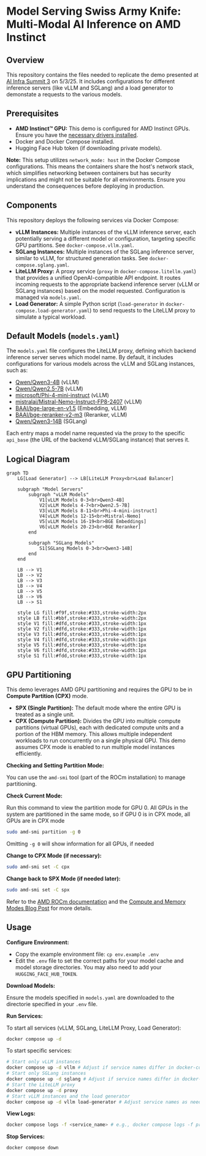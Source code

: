 # Model Serving Swiss Army Knife: Multi-Modal AI Inference on AMD Instinct

## Overview

This repository contains the files needed to replicate the demo presented at [AI Infra Summit 3](https://aiinfra.live) on 5/3/25. It includes configurations for different inference servers (like vLLM and SGLang) and a load generator to demonstate a requests to the various models.

## Prerequisites

* **AMD Instinct™ GPU:** This demo is configured for AMD Instinct GPUs. Ensure you have the [necessary drivers installed](https://rocm.docs.amd.com/projects/install-on-linux/en/latest/install/quick-start.html).
* Docker and Docker Compose installed.
* Hugging Face Hub token (if downloading private models).

**Note:** This setup utilizes `network_mode: host` in the Docker Compose configurations. This means the containers share the host's network stack, which simplifies networking between containers but has security implications and might not be suitable for all environments. Ensure you understand the consequences before deploying in production.

## Components

This repository deploys the following services via Docker Compose:

* **vLLM Instances:** Multiple instances of the vLLM inference server, each potentially serving a different model or configuration, targeting specific GPU partitions. See `docker-compose.vllm.yaml`.
* **SGLang Instances:** Multiple instances of the SGLang inference server, similar to vLLM, for structured generation tasks. See `docker-compose.sglang.yaml`.
* **LiteLLM Proxy:** A proxy service (`proxy` in `docker-compose.litellm.yaml`) that provides a unified OpenAI-compatible API endpoint. It routes incoming requests to the appropriate backend inference server (vLLM or SGLang instances) based on the model requested. Configuration is managed via `models.yaml`.
* **Load Generator:** A simple Python script (`load-generator` in `docker-compose.load-generator.yaml`) to send requests to the LiteLLM proxy to simulate a typical workload.

## Default Models (`models.yaml`)

The `models.yaml` file configures the LiteLLM proxy, defining which backend inference server serves which model name. By default, it includes configurations for various models across the vLLM and SGLang instances, such as:

* [Qwen/Qwen3-4B](https://huggingface.co/Qwen/Qwen3-4B) (vLLM)
* [Qwen/Qwen2.5-7B](https://huggingface.co/Qwen/Qwen2.5-7B) (vLLM)
* [microsoft/Phi-4-mini-instruct](https://huggingface.co/microsoft/Phi-4-mini-instruct) (vLLM)
* [mistralai/Mistral-Nemo-Instruct-FP8-2407](https://huggingface.co/mistralai/Mistral-Nemo-Instruct-FP8-2407) (vLLM)
* [BAAI/bge-large-en-v1.5](https://huggingface.co/BAAI/bge-large-en-v1.5) (Embedding, vLLM)
* [BAAI/bge-reranker-v2-m3](https://huggingface.co/BAAI/bge-reranker-v2-m3) (Reranker, vLLM)
* [Qwen/Qwen3-14B](https://huggingface.co/Qwen/Qwen3-14B) (SGLang)

Each entry maps a model name requested via the proxy to the specific `api_base` (the URL of the backend vLLM/SGLang instance) that serves it.

## Logical Diagram

```mermaid
graph TD
    LG[Load Generator] --> LB[LiteLLM Proxy<br>Load Balancer]
    
    subgraph "Model Servers"
        subgraph "vLLM Models"
            V1[vLLM Models 0-3<br>Qwen3-4B]
            V2[vLLM Models 4-7<br>Qwen2.5-7B]
            V3[vLLM Models 8-11<br>Phi-4-mini-instruct]
            V4[vLLM Models 12-15<br>Mistral-Nemo]
            V5[vLLM Models 16-19<br>BGE Embeddings]
            V6[vLLM Models 20-23<br>BGE Reranker]
        end
        
        subgraph "SGLang Models"
            S1[SGLang Models 0-3<br>Qwen3-14B]
        end
    end
    
    LB --> V1
    LB --> V2
    LB --> V3
    LB --> V4
    LB --> V5
    LB --> V6
    LB --> S1

    style LG fill:#f9f,stroke:#333,stroke-width:2px
    style LB fill:#bbf,stroke:#333,stroke-width:2px
    style V1 fill:#dfd,stroke:#333,stroke-width:1px
    style V2 fill:#dfd,stroke:#333,stroke-width:1px
    style V3 fill:#dfd,stroke:#333,stroke-width:1px
    style V4 fill:#dfd,stroke:#333,stroke-width:1px
    style V5 fill:#dfd,stroke:#333,stroke-width:1px
    style V6 fill:#dfd,stroke:#333,stroke-width:1px
    style S1 fill:#fdd,stroke:#333,stroke-width:1px
```

## GPU Partitioning

This demo leverages AMD GPU partitioning and requires the GPU to be in **Compute Partition (CPX)** mode.

* **SPX (Single Partition):** The default mode where the entire GPU is treated as a single unit.
* **CPX (Compute Partition):** Divides the GPU into multiple compute partitions (virtual GPUs), each with dedicated compute units and a portion of the HBM memory. This allows multiple independent workloads to run concurrently on a single physical GPU. This demo assumes CPX mode is enabled to run multiple model instances efficiently.

**Checking and Setting Partition Mode:**

You can use the `amd-smi` tool (part of the ROCm installation) to manage partitioning.

**Check Current Mode:**

Run this command to view the partition mode for GPU 0. All GPUs in the system are partitioned in the same mode, so if GPU 0 is in CPX mode, all GPUs are in CPX mode

```bash
sudo amd-smi partition -g 0
```

Omitting `-g 0` will show information for all GPUs, if needed

**Change to CPX Mode (if necessary):**

```bash
sudo amd-smi set -C cpx
```

**Change back to SPX Mode (if needed later):**

```bash
sudo amd-smi set -C spx
```

Refer to the [AMD ROCm documentation](https://rocm.docs.amd.com/) and the [Compute and Memory Modes Blog Post](https://rocm.blogs.amd.com/software-tools-optimization/compute-memory-modes/README.html) for more details.

## Usage

**Configure Environment:**

* Copy the example environment file: `cp env.example .env`
* Edit the `.env` file to set the correct paths for your model cache and model storage directories. You may also need to add your `HUGGING_FACE_HUB_TOKEN`.

**Download Models:**
  
Ensure the models specified in `models.yaml` are downloaded to the directorie specified in your `.env` file.

**Run Services:**

To start all services (vLLM, SGLang, LiteLLM Proxy, Load Generator):

```bash
docker compose up -d
```

To start specific services:

```bash
# Start only vLLM instances
docker compose up -d vllm # Adjust if service names differ in docker-compose.vllm.yaml
# Start only SGLang instances
docker compose up -d sglang # Adjust if service names differ in docker-compose.sglang.yaml
# Start the LiteLLM proxy
docker compose up -d proxy
# Start vLLM instances and the load generator
docker compose up -d vllm load-generator # Adjust service names as needed
```

**View Logs:**

```bash
docker compose logs -f <service_name> # e.g., docker compose logs -f proxy
```

**Stop Services:**

```bash
docker compose down
```
